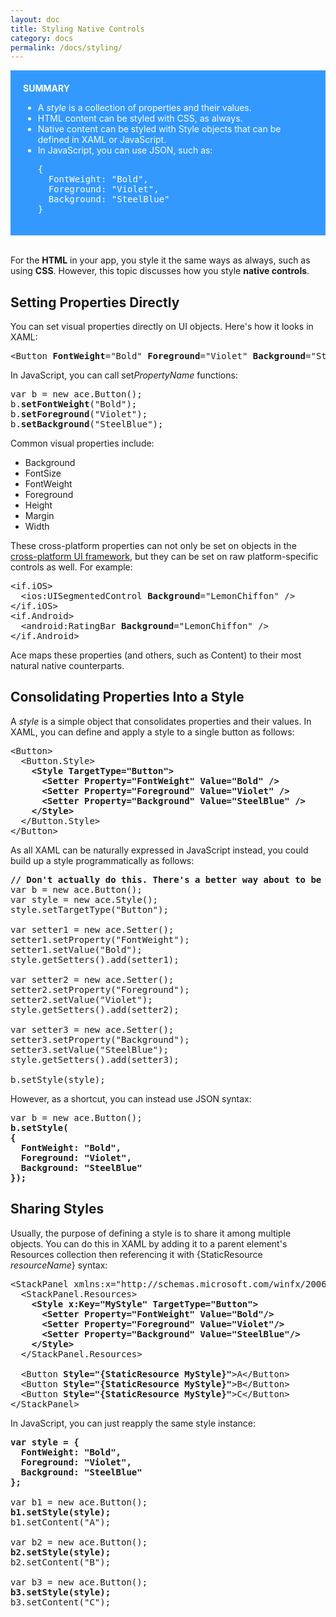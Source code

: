 ```yaml
---
layout: doc
title: Styling Native Controls
category: docs
permalink: /docs/styling/
---
```


<div style="background-color:#3399FF;color:white;foreground:bold;padding:20px">
<b>SUMMARY</b>
<br/>
<ul>
<li>A <i>style</i> is a collection of properties and their values.</li>
<li>HTML content can be styled with CSS, as always.</li>
<li>Native content can be styled with Style objects that can be defined in XAML or JavaScript.</li>
<li>In JavaScript, you can use JSON, such as:</li>
<pre>
{
  FontWeight: "Bold",
  Foreground: "Violet",
  Background: "SteelBlue"
}</pre>
</ul>

</div>

<br/>

For the **HTML** in your app, you style it the same ways as always, such as using **CSS**. However, 
this topic discusses how you style **native controls**.

## Setting Properties Directly

You can set visual properties directly on UI objects. Here's how it looks in XAML:
<pre>
&lt;Button <b>FontWeight</b>="Bold" <b>Foreground</b>="Violet" <b>Background</b>="SteelBlue" />
</pre>
In JavaScript, you can call set*PropertyName* functions:
<pre>
var b = new ace.Button();
b.<b>setFontWeight</b>("Bold");
b.<b>setForeground</b>("Violet");
b.<b>setBackground</b>("SteelBlue");
</pre>

Common visual properties include:

* Background
* FontSize
* FontWeight
* Foreground
* Height
* Margin
* Width

These cross-platform properties can not only be set on objects in the [cross-platform UI framework](/ace/docs/ref), but they can be set 
on raw platform-specific controls as well. For example:
<pre>
&lt;if.iOS>
  &lt;ios:UISegmentedControl <b>Background</b>="LemonChiffon" />
&lt;/if.iOS>
&lt;if.Android>
  &lt;android:RatingBar <b>Background</b>="LemonChiffon" />
&lt;/if.Android>
</pre>
Ace maps these properties (and others, such as Content) to their most natural native counterparts.

## Consolidating Properties Into a Style

A *style* is a simple object that consolidates properties and their values. In XAML, you can define and apply 
a style to a single button as follows:
<pre>
&lt;Button>
  &lt;Button.Style><b>
    &lt;Style TargetType="Button">
      &lt;Setter Property="FontWeight" Value="Bold" />
      &lt;Setter Property="Foreground" Value="Violet" />
      &lt;Setter Property="Background" Value="SteelBlue" />
    &lt;/Style></b>
  &lt;/Button.Style>
&lt;/Button>
</pre>
As all XAML can be naturally expressed in JavaScript instead, you could build up a style programmatically as follows:
<pre>
<b>// Don't actually do this. There's a better way about to be shown:</b>
var b = new ace.Button();
var style = new ace.Style();
style.setTargetType("Button");

var setter1 = new ace.Setter();
setter1.setProperty("FontWeight");
setter1.setValue("Bold");
style.getSetters().add(setter1);

var setter2 = new ace.Setter();
setter2.setProperty("Foreground");
setter2.setValue("Violet");
style.getSetters().add(setter2);

var setter3 = new ace.Setter();
setter3.setProperty("Background");
setter3.setValue("SteelBlue");
style.getSetters().add(setter3);

b.setStyle(style);
</pre>

However, as a shortcut, you can instead use JSON syntax:
<pre>
var b = new ace.Button();
<b>b.setStyle(
{
  FontWeight: "Bold",
  Foreground: "Violet",
  Background: "SteelBlue"
});</b>
</pre>

## Sharing Styles

Usually, the purpose of defining a style is to share it among multiple objects. You can do this in XAML by 
adding it to a parent element's Resources collection then referencing it with {StaticResource *resourceName*} syntax:
<pre>
&lt;StackPanel xmlns:x="http://schemas.microsoft.com/winfx/2006/xaml">
  &lt;StackPanel.Resources>
    <b>&lt;Style x:Key="MyStyle" TargetType="Button">
      &lt;Setter Property="FontWeight" Value="Bold"/>
      &lt;Setter Property="Foreground" Value="Violet"/>
      &lt;Setter Property="Background" Value="SteelBlue"/>
    &lt;/Style></b>
  &lt;/StackPanel.Resources>

  &lt;Button <b>Style="{StaticResource MyStyle}"</b>>A&lt;/Button>
  &lt;Button <b>Style="{StaticResource MyStyle}"</b>>B&lt;/Button>
  &lt;Button <b>Style="{StaticResource MyStyle}"</b>>C&lt;/Button>    
&lt;/StackPanel>
</pre>
In JavaScript, you can just reapply the same style instance:
<pre>
<b>var style = {
  FontWeight: "Bold",
  Foreground: "Violet",
  Background: "SteelBlue"
};</b>

var b1 = new ace.Button();
<b>b1.setStyle(style);</b>
b1.setContent("A");

var b2 = new ace.Button();
<b>b2.setStyle(style);</b>
b2.setContent("B");

var b3 = new ace.Button();
<b>b3.setStyle(style);</b>
b3.setContent("C");
</pre>
